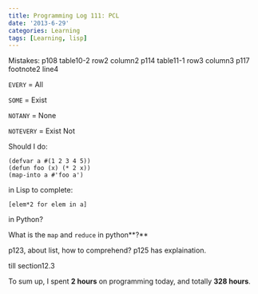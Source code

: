 ```yaml
---
title: Programming Log 111: PCL
date: '2013-6-29'
categories: Learning
tags: [Learning, lisp]
---
```


Mistakes:
p108 table10-2 row2 column2
p114 table11-1 row3 column3
p117 footnote2 line4

`EVERY` = All

`SOME` = Exist

`NOTANY` = None

`NOTEVERY` = Exist Not

Should I do:

	(defvar a #(1 2 3 4 5))
	(defun foo (x) (* 2 x))
	(map-into a #'foo a')

in Lisp to complete:

	[elem*2 for elem in a]

in Python?

What is the `map` and `reduce` in python**?**

p123, about list, how to comprehend? p125 has explaination.

till section12.3

To sum up, I spent **2 hours** on programming today, and totally **328 hours**. 